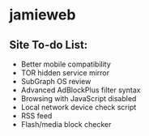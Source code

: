 # jamieweb

## Site To-do List:
- Better mobile compatibility
- TOR hidden service mirror
- SubGraph OS review
- Advanced AdBlockPlus filter syntax
- Browsing with JavaScript disabled
- Local network device check script
- RSS feed
- Flash/media block checker
